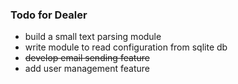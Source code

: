 ### Todo for Dealer

* build a small text parsing module
* write module to read configuration from sqlite db
* ~~develop email sending feature~~
* add user management feature

	
